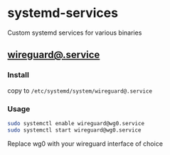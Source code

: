 # systemd-services
Custom systemd services for various binaries

## [wireguard@.service](wireguard@.service)
### Install
copy to `/etc/systemd/system/wireguard@.service`

### Usage
```bash
sudo systemctl enable wireguard@wg0.service
sudo systemctl start wireguard@wg0.service
```

Replace wg0 with your wireguard interface of choice
